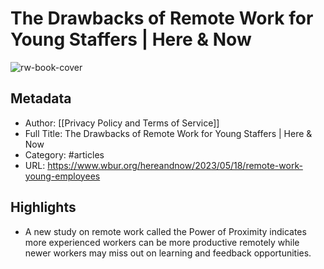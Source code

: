 # The Drawbacks of Remote Work for Young Staffers | Here & Now

![rw-book-cover](https://readwise-assets.s3.amazonaws.com/static/images/article0.00998d930354.png)

## Metadata
- Author: [[Privacy Policy and Terms of Service]]
- Full Title: The Drawbacks of Remote Work for Young Staffers | Here & Now
- Category: #articles
- URL: https://www.wbur.org/hereandnow/2023/05/18/remote-work-young-employees

## Highlights
- A new study on remote work called the Power of Proximity indicates more experienced workers can be more productive remotely while newer workers may miss out on learning and feedback opportunities.
